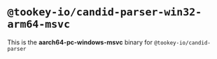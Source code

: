 # `@tookey-io/candid-parser-win32-arm64-msvc`

This is the **aarch64-pc-windows-msvc** binary for `@tookey-io/candid-parser`
